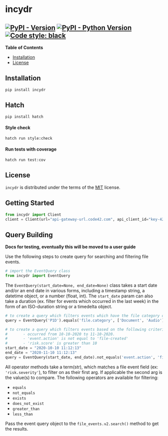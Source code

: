 # incydr

[![PyPI - Version](https://img.shields.io/pypi/v/incydr.svg)](https://pypi.org/project/incydr)
[![PyPI - Python Version](https://img.shields.io/pypi/pyversions/incydr.svg)](https://pypi.org/project/incydr)
[![Code style: black](https://img.shields.io/badge/code%20style-black-000000.svg)](https://github.com/psf/black)
-----

**Table of Contents**

- [Installation](#installation)
- [License](#license)

## Installation

```console
pip install incydr
```

## Hatch

```console
pip install hatch
```

#### Style check

```console
hatch run style:check
```

#### Run tests with coverage

```console
hatch run test:cov
```

## License

`incydr` is distributed under the terms of the [MIT](https://spdx.org/licenses/MIT.html) license.

## Getting Started

```python
from incydr import Client
client = Client(url="api-gateway-url.code42.com", api_client_id="key-42", api_client_secret="c42")
```

## Query Building
**Docs for testing, eventually this will be moved to a user guide**

Use the following steps to create query for searching and filtering file events.
```python
# import the EventQuery class
from incydr import EventQuery
```

The `EventQuery(start_date=None, end_date=None)` class takes a start date and/or an end date in various forms, including a timestamp string, a datetime object, or a number (float, int).
The `start_date` param can also take a duration (ex. filter for events which occurred in the last week) in the form of an ISO-duration string or a timedelta object.

```python
# to create a query which filters events which have the file category of 'Document' or 'Audio' from the past 1 day
query = EventQuery('P1D').equals('file.category', ['Document', 'Audio'])

# to create a query which filters events based on the following criteria:
#       - occurred from 10-10-2020 to 11-10-2020.
#       - 'event.action' is not equal to 'file-created'
#       - 'risk.score' is greater than 10
start_date = "2020-10-10 11:12:13"
end_date = "2020-11-10 11:12:13"
query = EventQuery(start_date, end_date).not_equals('event.action', 'file-created').greater_than('risk.score', 10)
```

All operator methods take a term(str), which matches a file event field (ex: `'risk.severity'`), to filter on as their first arg.  If applicable the second arg is the value(s) to compare.
The following operators are available for filtering:
- `equals`
- `not_equals`
- `exists`
- `does_not_exist`
- `greater_than`
- `less_than`

Pass the event query object to the `file_events.v2.search()` method to get the results.
